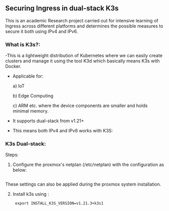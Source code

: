 ## Securing Ingress in dual-stack K3s
This is an academic Research project carried out for intensive learning of Ingress across different platforms and determines the possible measures to secure it both using IPv4 and IPv6.


### What is K3s?:
-This is a lightweight distribution of Kubernetes where we can easily create clusters and manage it using the tool K3d which basically means K3s with Docker.

- Applicable for: 

    a) IoT
    
    b) Edge Computing
    
    c) ARM etc. where the device components are smaller and holds minimal memory.
    
- It supports dual-stack from v1.21+

- This means both IPv4 and IPv6 works with K3S:


### K3s Dual-stack:

Steps:
1. Configure the proxmox's netplan (/etc/netplan) with the configuration as below:

<img src="">

 These settings can also be applied during the proxmox system installation.
 
2. Install k3s using : 
        
        export INSTALL_K3S_VERSION=v1.21.3+k3s1
